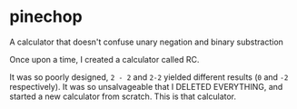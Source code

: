 # pinechop
A calculator that doesn't confuse unary negation and binary substraction

Once upon a time, I created a calculator called RC.

It was so poorly designed, `2 - 2` and `2-2` yielded different results (`0` and `-2` respectively).
It was so unsalvageable that I DELETED EVERYTHING, and started a new calculator from scratch.
This is that calculator.
